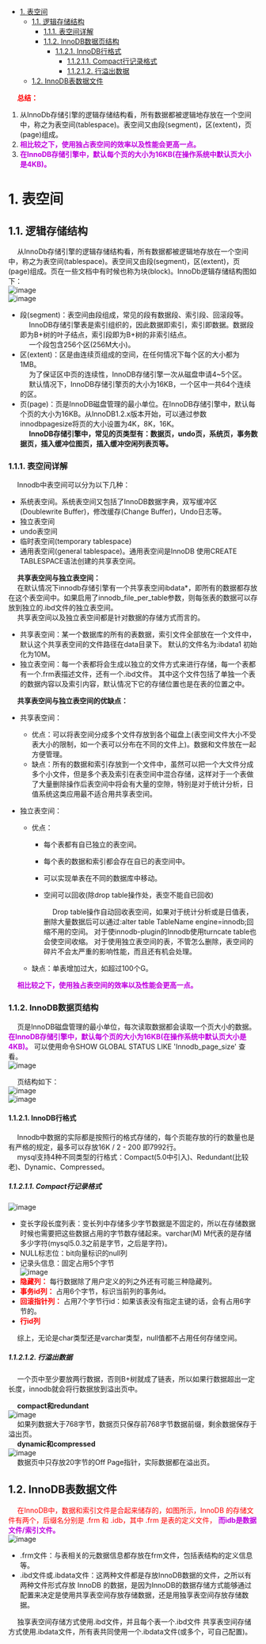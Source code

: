 <!-- TOC -->

- [1. 表空间](#1-表空间)
    - [1.1. 逻辑存储结构](#11-逻辑存储结构)
        - [1.1.1. 表空间详解](#111-表空间详解)
        - [1.1.2. InnoDB数据页结构](#112-innodb数据页结构)
            - [1.1.2.1. InnoDB行格式](#1121-innodb行格式)
                - [1.1.2.1.1. Compact行记录格式](#11211-compact行记录格式)
                - [1.1.2.1.2. 行溢出数据](#11212-行溢出数据)
    - [1.2. InnoDB表数据文件](#12-innodb表数据文件)

<!-- /TOC -->

&emsp; **<font color = "red">总结：</font>**  
1. 从InnoDb存储引擎的逻辑存储结构看，所有数据都被逻辑地存放在一个空间中，称之为表空间(tablespace)。表空间又由段(segment)，区(extent)，页(page)组成。  
2. **<font color = "clime">相比较之下，使用独占表空间的效率以及性能会更高一点。</font>**  
3. **<font color = "clime">在InnoDB存储引擎中，默认每个页的大小为16KB(在操作系统中默认页大小是4KB)。</font>**  


# 1. 表空间  
<!--
innodb使用手册
https://zhuanlan.zhihu.com/p/111958646
-->


## 1.1. 逻辑存储结构  
&emsp; 从InnoDb存储引擎的逻辑存储结构看，所有数据都被逻辑地存放在一个空间中，称之为表空间(tablespace)。表空间又由段(segment)，区(extent)，页(page)组成。页在一些文档中有时候也称为块(block)。InnoDb逻辑存储结构图如下：  
![image](https://gitee.com/wt1814/pic-host/raw/master/images/SQL/sql-41.png)  
![image](https://gitee.com/wt1814/pic-host/raw/master/images/SQL/sql-134.png)  

* 段(segment)：表空间由段组成，常见的段有数据段、索引段、回滚段等。  
&emsp; InnoDB存储引擎表是索引组织的，因此数据即索引，索引即数据。数据段即为B+树的叶子结点，索引段即为B+树的非索引结点。  
&emsp; 一个段包含256个区(256M大小)。  
* 区(extent)：区是由连续页组成的空间，在任何情况下每个区的大小都为1MB。  
&emsp; 为了保证区中页的连续性，InnoDB存储引擎一次从磁盘申请4~5个区。  
&emsp; 默认情况下，InnoDB存储引擎页的大小为16KB，一个区中一共64个连续的区。  
* 页(page)：页是InnoDB磁盘管理的最小单位。在InnoDB存储引擎中，默认每个页的大小为16KB。从InnoDB1.2.x版本开始，可以通过参数innodbpagesize将页的大小设置为4K，8K，16K。  
&emsp; **InnoDB存储引擎中，常见的页类型有：数据页，undo页，系统页，事务数据页，插入缓冲位图页，插入缓冲空闲列表页等。**  

### 1.1.1. 表空间详解  
&emsp; Innodb中表空间可以分为以下几种：  

* 系统表空间。系统表空间又包括了InnoDB数据字典，双写缓冲区(Doublewrite Buffer)，修改缓存(Change Buffer)，Undo日志等。  
* 独立表空间  
* undo表空间  
* 临时表空间(temporary tablespace)  
* 通用表空间(general tablespace)。通用表空间是InnoDB 使用CREATE TABLESPACE语法创建的共享表空间。    

&emsp; **共享表空间与独立表空间：**  
&emsp; 在默认情况下innodb存储引擎有一个共享表空间ibdata*，即所有的数据都存放在这个表空间中。如果启用了innodb_file_per_table参数，则每张表的数据可以存放到独立的.ibd文件的独立表空间。  
&emsp; 共享表空间以及独立表空间都是针对数据的存储方式而言的。

* 共享表空间：某一个数据库的所有的表数据，索引文件全部放在一个文件中，默认这个共享表空间的文件路径在data目录下。 默认的文件名为:ibdata1 初始化为10M。  
* 独立表空间：每一个表都将会生成以独立的文件方式来进行存储，每一个表都有一个.frm表描述文件，还有一个.ibd文件。 其中这个文件包括了单独一个表的数据内容以及索引内容，默认情况下它的存储位置也是在表的位置之中。  

&emsp; **共享表空间与独立表空间的优缺点：**    
* 共享表空间：
    * 优点：可以将表空间分成多个文件存放到各个磁盘上(表空间文件大小不受表大小的限制，如一个表可以分布在不同的文件上)。数据和文件放在一起方便管理。
    * 缺点：所有的数据和索引存放到一个文件中，虽然可以把一个大文件分成多个小文件，但是多个表及索引在表空间中混合存储，这样对于一个表做了大量删除操作后表空间中将会有大量的空隙，特别是对于统计分析，日值系统这类应用最不适合用共享表空间。

* 独立表空间：
    * 优点：  
        * 每个表都有自已独立的表空间。
        * 每个表的数据和索引都会存在自已的表空间中。
        * 可以实现单表在不同的数据库中移动。
        * 空间可以回收(除drop table操作处，表空不能自已回收)

            &emsp; Drop table操作自动回收表空间，如果对于统计分析或是日值表，删除大量数据后可以通过:alter table TableName engine=innodb;回缩不用的空间。
            对于使innodb-plugin的Innodb使用turncate table也会使空间收缩。
            对于使用独立表空间的表，不管怎么删除，表空间的碎片不会太严重的影响性能，而且还有机会处理。
    * 缺点：单表增加过大，如超过100个G。

&emsp; **<font color = "clime">相比较之下，使用独占表空间的效率以及性能会更高一点。</font>**  

### 1.1.2. InnoDB数据页结构  
<!-- 
https://zhuanlan.zhihu.com/p/111958646
-->
&emsp; 页是InnoDB磁盘管理的最小单位，每次读取数据都会读取一个页大小的数据。 **<font color = "clime">在InnoDB存储引擎中，默认每个页的大小为16KB(在操作系统中默认页大小是4KB)。</font>** 可以使用命令SHOW GLOBAL STATUS LIKE 'Innodb_page_size' 查看。  
![image](https://gitee.com/wt1814/pic-host/raw/master/images/SQL/sql-99.png)  

&emsp; 页结构如下：  
![image](https://gitee.com/wt1814/pic-host/raw/master/images/SQL/sql-135.png)  
![image](https://gitee.com/wt1814/pic-host/raw/master/images/SQL/sql-136.png)  

#### 1.1.2.1. InnoDB行格式
<!-- 
https://zhuanlan.zhihu.com/p/111958646
https://juejin.cn/post/6844904190477598733#heading-14
-->
&emsp; Innodb中数据的实际都是按照行的格式存储的，每个页能存放的行的数量也是有严格的规定，最多可以存放16K / 2 - 200 即7992行。  
&emsp; mysql支持4种不同类型的行格式：Compact(5.0中引入)、Redundant(比较老)、Dynamic、Compressed。    
<!-- 
先说一个结论：页中放的行越多，innodb性能越高。所以在mysql 5.0中引入了compact行记录格式。  
-->
##### 1.1.2.1.1. Compact行记录格式    
![image](https://gitee.com/wt1814/pic-host/raw/master/images/SQL/sql-137.png)  

* 变长字段长度列表：变长列中存储多少字节数据是不固定的，所以在存储数据时候也需要把这些数据占用的字节数存储起来。varchar(M) M代表的是存储多少字符(mysql5.0.3之前是字节，之后是字符)。  
* NULL标志位：bit向量标识的null列  
* 记录头信息：固定占用5个字节   
    ![image](https://gitee.com/wt1814/pic-host/raw/master/images/SQL/sql-138.png)  
* **<font color = "red">隐藏列：</font>** 每行数据除了用户定义的列之外还有可能三种隐藏列。  
* **<font color = "red">事务id列：</font>** 占用6个字节，标识当前列的事务id。  
* **<font color = "red">回滚指针列：</font>** 占用7个字节行id：如果该表没有指定主键的话，会有占用6字节的。
* **<font color = "red">行id列</font>**  

&emsp; 综上，无论是char类型还是varchar类型，null值都不占用任何存储空间。  

##### 1.1.2.1.2. 行溢出数据  
&emsp; 一个页中至少要放两行数据，否则B+树就成了链表，所以如果行数据超出一定长度，innodb就会将行数据放到溢出页中。  

&emsp; **compact和redundant**  
![image](https://gitee.com/wt1814/pic-host/raw/master/images/SQL/sql-139.png)  
&emsp; 如果列数据大于768字节，数据页只保存前768字节数据前缀，剩余数据保存于溢出页。  
&emsp; **dynamic和compressed**  
![image](https://gitee.com/wt1814/pic-host/raw/master/images/SQL/sql-140.png)  
&emsp; 数据页中只存放20字节的Off Page指针，实际数据都在溢出页。  

## 1.2. InnoDB表数据文件  
&emsp; <font color = "red">在InnoDB中，数据和索引文件是合起来储存的，如图所示，InnoDB 的存储文件有两个，后缀名分别是 .frm 和 .idb，其中 .frm 是表的定义文件，</font> **<font color = "clime">而idb是数据文件/索引文件。</font>**   
![image](https://gitee.com/wt1814/pic-host/raw/master/images/SQL/sql-33.png)  

* .frm文件：与表相关的元数据信息都存放在frm文件，包括表结构的定义信息等。  
* .ibd文件或.ibdata文件：这两种文件都是存放InnoDB数据的文件，之所以有两种文件形式存放 InnoDB 的数据，是因为InnoDB的数据存储方式能够通过配置来决定是使用共享表空间存放存储数据，还是用独享表空间存放存储数据。  


&emsp; 独享表空间存储方式使用.ibd文件，并且每个表一个.ibd文件 共享表空间存储方式使用.ibdata文件，所有表共同使用一个.ibdata文件(或多个，可自己配置)。  